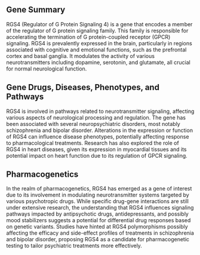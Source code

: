 ## Gene Summary
RGS4 (Regulator of G Protein Signaling 4) is a gene that encodes a member of the regulator of G protein signaling family. This family is responsible for accelerating the termination of G protein-coupled receptor (GPCR) signaling. RGS4 is prevalently expressed in the brain, particularly in regions associated with cognitive and emotional functions, such as the prefrontal cortex and basal ganglia. It modulates the activity of various neurotransmitters including dopamine, serotonin, and glutamate, all crucial for normal neurological function.

## Gene Drugs, Diseases, Phenotypes, and Pathways
RGS4 is involved in pathways related to neurotransmitter signaling, affecting various aspects of neurological processing and regulation. The gene has been associated with several neuropsychiatric disorders, most notably schizophrenia and bipolar disorder. Alterations in the expression or function of RGS4 can influence disease phenotypes, potentially affecting response to pharmacological treatments. Research has also explored the role of RGS4 in heart diseases, given its expression in myocardial tissues and its potential impact on heart function due to its regulation of GPCR signaling.

## Pharmacogenetics
In the realm of pharmacogenetics, RGS4 has emerged as a gene of interest due to its involvement in modulating neurotransmitter systems targeted by various psychotropic drugs. While specific drug-gene interactions are still under extensive research, the understanding that RGS4 influences signaling pathways impacted by antipsychotic drugs, antidepressants, and possibly mood stabilizers suggests a potential for differential drug responses based on genetic variants. Studies have hinted at RGS4 polymorphisms possibly affecting the efficacy and side-effect profiles of treatments in schizophrenia and bipolar disorder, proposing RGS4 as a candidate for pharmacogenetic testing to tailor psychiatric treatments more effectively.